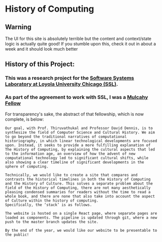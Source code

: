 # History of Computing


## Warning

The UI for this site is absolutely terrible but the content and context/state logic is actually quite good! If you stumble upon this, check it out in about a week and it should look much better


## History of this Project:

### This was a research project for the [Software Systems Laboratory at Loyola University Chicago (SSL)](https://ssl.cs.luc.edu/).
### As part of the agreement to work with SSL, I was a [Mulcahy Fellow](https://www.luc.edu/cas/academics_mulcahyscholarship.shtml)

For transparency's sake, the abstract of that fellowship, which is now complete, is below:

```
Our goal, with Prof. Thiruvathukal and Professor David Dennis, is to synthesize the field of Computer Science and Cultural History. We aim to go beyond the traditional narratives of computational historiography, in which linear technological developments are focused upon. Instead, it seeks to provide a more fulfilling explanation of The History of Computing, by explaining the cultural aspects that led to the information age, an overview of how the advent of new computational technology led to significant cultural shifts, while also showing a clear timeline of significant developments in the sphere of computing.
 
Technically, we would like to create a site that compares and contrasts the historical timelines in both the History of Computing and the History of Culture. This solves a separate problem about the field of the History of Computing, there are not many aesthetically pleasing condensed summaries for readers without the time to read a whole book, and there are none that also take into account the aspect of Culture within the history of computing.
Specifically, the ‘stack’ is as follows. 
 
The website is hosted on a single React page, where separate pages are loaded as components. The pipeline is updated through git, where a new push to the master branch updates the site.

By the end of the year, we would like our website to be presentable to the public!
```
